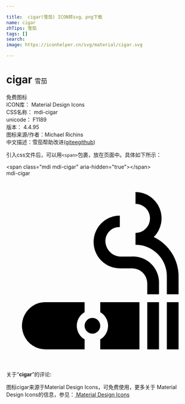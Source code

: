 ```yaml
---

title:  cigar(雪茄) ICON转svg、png下载
name: cigar
zhTips: 雪茄
tags: []
search: 
image: https://iconhelper.cn/svg/material/cigar.svg

---
```


# cigar  <small style="font-size: 60%;font-weight: 100">雪茄</small>


<div class="detail-page">
<p>
<span><span class="badge-success badge">免费图标</span> </span>
<br/>
<span>
ICON库：
<span class="badge-secondary badge">Material Design Icons</span> 
</span>
<br/>
<span>
CSS名称：
<span class="badge-secondary badge">mdi-cigar</span> 
</span>
<br/>
<span>
unicode：
<span class="badge-secondary badge">F1189</span> 
<copy-btn content='F1189' btn-title=""></copy-btn>
<copy-btn :content='String.fromCodePoint(parseInt("F1189", 16))' btn-title="复制U"></copy-btn>
</span>
<br/>
<span>
版本：
<span class="badge-secondary badge">4.4.95</span> 
</span>
<br/>
<span>图标来源/作者：<span class="badge-light badge">Michael Richins</span></span> 
<br/>
<span class="zh-detail">中文描述：<span class="badge-primary badge">雪茄</span><span class="help-link"><span>帮助改进</span>(<a href="https://gitee.com/liuwave/icon-helper/edit/master/json/material/cigar.json" target="_blank" rel="noopener noreferrer">gitee</a><a href="https://github.com/liuwave/icon-helper/edit/master/json/material/cigar.json" target="_blank" rel="noopener noreferrer">github</a></span>)</span><br/>
</p>
</div>
<div class="alert alert-dark">
  <i class="mdi mdi-cigar mdi-48px"></i>
  <i class="mdi mdi-cigar mdi-36px"></i>
  <i class="mdi mdi-cigar mdi-24px"></i>
  <i class="mdi mdi-cigar mdi-18px"></i>
</div>
<div>
  <p>引入css文件后，可以用<code>&lt;span&gt;</code>包裹，放在页面中。具体如下所示：    
  </p>
  <div class="alert alert-primary" style="font-size: 14px">
    &lt;span class="mdi mdi-cigar" aria-hidden="true"&gt;&lt;/span&gt;
    <copy-btn content='<span class="mdi mdi-cigar" aria-hidden="true"></span>'></copy-btn>
  </div>
  <div class="alert alert-secondary">
    <i class="mdi mdi-cigar"
    style="font-size: 24px"
    aria-hidden="true"></i> mdi-cigar
    <copy-btn content="mdi-cigar" btn-title="复制图标名称"></copy-btn>
  </div>
</div>
<div id="svg" class="svg-wrap">
<svg xmlns="http://www.w3.org/2000/svg" viewBox="0 0 24 24"><path d="M16 10.2H14.5A2 2 0 0 1 12.65 8.2A1.78 1.78 0 0 1 14.5 6.45V5A3.35 3.35 0 1 0 14.5 11.7H16A1.93 1.93 0 0 1 18 13.7V15H19.5V13.36A3.31 3.31 0 0 0 16 10.2M18.82 7.73A3.34 3.34 0 0 0 16.5 2V3.5A1.85 1.85 0 1 1 16.5 7.2V8.7A4 4 0 0 1 20.5 12.77V15H22V12.76A5.55 5.55 0 0 0 18.85 7.73M18 16V22H19.5V16M20.5 16V22H22V16M12 16V17.27A2 2 0 0 1 12 20.73V22H17V16M2.88 16.88A3 3 0 0 0 5 22H10V20.73A2 2 0 0 1 10 17.27V16H5A3 3 0 0 0 2.88 16.88M12 19A1 1 0 1 1 11 18A1 1 0 0 1 12 19Z" /></svg>
</div>
<detail full-name='mdi-cigar'></detail>
<div class="icon-detail__container">
<p>关于“<b>cigar</b>”的评论:</p>
</div>
<Vssue title="关于“cigar”的评论" />    
<div><p>图标cigar来源于Material Design Icons，可免费使用，更多关于 Material Design Icons的信息，参见：<a target="_blank" href="https://iconhelper.cn/material.html"> Material Design Icons</a>
</p></div>

